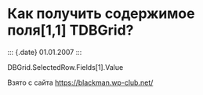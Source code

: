 Как получить содержимое поля\[1,1\] TDBGrid?
============================================

::: {.date}
01.01.2007
:::

DBGrid.SelectedRow.Fields\[1\].Value

Взято с сайта <https://blackman.wp-club.net/>

